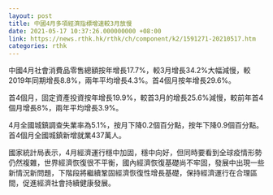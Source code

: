 ```yaml
---
layout: post
title: 中國4月多項經濟指標增速較3月放慢
date: 2021-05-17 10:37:26.000000000 +08:00
link: https://news.rthk.hk/rthk/ch/component/k2/1591271-20210517.htm
categories: rthk
---
```


中國4月社會消費品零售總額按年增長17.7%，較3月增長34.2%大幅減慢，較2019年同期增長8.8%，兩年平均增長4.3%。首4個月按年增長29.6%。

首4個月，固定資產投資按年增長19.9%，較首3月的增長25.6%減慢，較前年首4個月增長8%，兩年平均增長3.9%。

4月全國城鎮調查失業率為5.1%，按月下降0.2個百分點，按年下降0.9個百分點。首4個月全國城鎮新增就業437萬人。

國家統計局表示，4月經濟運行穩中加固，穩中向好，但同時要看到全球疫情形勢仍然複雜，世界經濟恢復很不平衡，國內經濟恢復基礎尚不牢固，發展中出現一些新情況新問題，下階段將繼續鞏固經濟恢復性增長基礎，保持經濟運行在合理區間，促進經濟社會持續健康發展。
